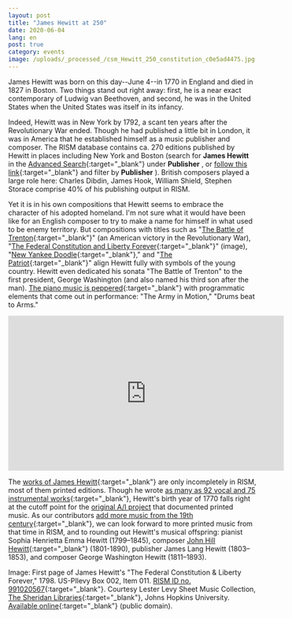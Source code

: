 ```yaml
---
layout: post
title: "James Hewitt at 250"
date: 2020-06-04
lang: en
post: true
category: events
image: /uploads/_processed_/csm_Hewitt_250_constitution_c0e5ad4475.jpg
---
```



James Hewitt was born on this day--June 4--in 1770 in England and died in 1827 in Boston. Two things stand out right away: first, he is a near exact contemporary of Ludwig van Beethoven, and second, he was in the United States when the United States was itself in its infancy.

Indeed, Hewitt was in New York by 1792, a scant ten years after the Revolutionary War ended. Though he had published a little bit in London, it was in America that he established himself as a music publisher and composer. The RISM database contains ca. 270 editions published by Hewitt in places including New York and Boston (search for **James Hewitt** in the [Advanced Search](https://opac.rism.info/advanced-search){:target="_blank"} under **Publisher** , or [follow this link](https://opac.rism.info/search?View=rism&q=James+Hewitt&Language=en){:target="_blank"} and filter by **Publisher** ). British composers played a large role here: Charles Dibdin, James Hook, William Shield, Stephen Storace comprise 40% of his publishing output in RISM.

Yet it is in his own compositions that Hewitt seems to embrace the character of his adopted homeland. I'm not sure what it would have been like for an English composer to try to make a name for himself in what used to be enemy territory. But compositions with titles such as "[The Battle of Trenton](https://opac.rism.info/search?View=rism&q=hewitt+battle+trenton&Language=en){:target="_blank"}" (an American victory in the Revolutionary War), "[The Federal Constitution and Liberty Forever](https://opac.rism.info/search?id=991020567&View=rism&Language=en){:target="_blank"}" (image), "[New Yankee Doodle](https://opac.rism.info/search?id=991020564&View=rism&Language=en){:target="_blank"}," and "[The Patriot](https://opac.rism.info/search?id=991020568&View=rism&Language=en){:target="_blank"}" align Hewitt fully with symbols of the young country. Hewitt even dedicated his sonata "The Battle of Trenton" to the first president, George Washington (and also named his third son after the man). [The piano music is peppered](http://hdl.loc.gov/loc.music/musm1a1.11094){:target="_blank"} with programmatic elements that come out in performance: "The Army in Motion," "Drums beat to Arms."

<iframe width="560" height="315" src="https://www.youtube.com/embed/EcvY-9CdvrU" frameborder="0" allow="accelerometer; autoplay; encrypted-media; gyroscope; picture-in-picture" allowfullscreen></iframe>


The [works of James Hewitt](https://opac.rism.info/search?View=rism&author=hewitt+james&Language=en){:target="_blank"} are only incompletely in RISM, most of them printed editions. Though he wrote [as many as 92 vocal and 75 instrumental works](https://books.google.de/books?id=NeVl_rsKhwsC&lpg=PP1&ots=1ZsN03qMZq&dq=%22James%20Hewitt%3A%20Selected%20Compositions.%22&hl=de&pg=PR7#v=onepage&q=%22James%20Hewitt:%20Selected%20Compositions.%22&f=false){:target="_blank"}, Hewitt's birth year of 1770 falls right at the cutoff point for the [original A/I project](/publications.html#c36 "Opens internal link in current window") that documented printed music. As our contributors [add more music from the 19th century](http://www.rism.info/en/home/newsdetails/article/64/rism-and-beethoven-and-the-19th-century.html){:target="_blank"}, we can look forward to more printed music from that time in RISM, and to rounding out Hewitt's musical offspring: pianist Sophia Henrietta Emma Hewitt (1799–1845), composer [John Hill Hewitt](https://opac.rism.info/search?View=rism&q=John+Hill+Hewitt&Language=en){:target="_blank"} (1801-1890), publisher James Lang Hewitt (1803–1853), and composer George Washington Hewitt (1811–1893).

Image: First page of James Hewitt's "The Federal Constitution & Liberty Forever," 1798. US-PIlevy Box 002, Item 011. [RISM ID no. 991020567](https://opac.rism.info/search?id=991020567&View=rism&Language=en){:target="_blank"}. Courtesy Lester Levy Sheet Music Collection, [The Sheridan Libraries](https://www.library.jhu.edu/){:target="_blank"}, Johns Hopkins University. [Available online](https://levysheetmusic.mse.jhu.edu/collection/002/011){:target="_blank"} (public domain).



<script type="text/javascript">var switchTo5x=true;</script><script type="text/javascript" src="http://w.sharethis.com/button/buttons.js"></script><script type="text/javascript">stLight.options({publisher: "9b601438-1ce1-49d8-bfd7-9cff5df54c17", doNotHash: false, doNotCopy: false, hashAddressBar: false});</script>